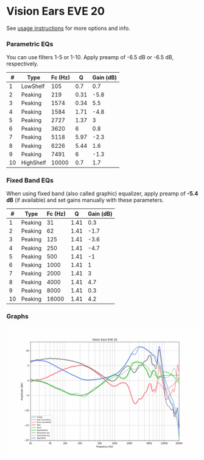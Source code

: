 # Vision Ears EVE 20
See [usage instructions](https://github.com/jaakkopasanen/AutoEq#usage) for more options and info.

### Parametric EQs
You can use filters 1-5 or 1-10. Apply preamp of -6.5 dB or -6.5 dB, respectively.

|   # | Type      |   Fc (Hz) |    Q |   Gain (dB) |
|-----|-----------|-----------|------|-------------|
|   1 | LowShelf  |       105 | 0.7  |         0.7 |
|   2 | Peaking   |       219 | 0.31 |        -5.8 |
|   3 | Peaking   |      1574 | 0.34 |         5.5 |
|   4 | Peaking   |      1584 | 1.71 |        -4.8 |
|   5 | Peaking   |      2727 | 1.37 |         3   |
|   6 | Peaking   |      3620 | 6    |         0.8 |
|   7 | Peaking   |      5118 | 5.97 |        -2.3 |
|   8 | Peaking   |      6226 | 5.44 |         1.6 |
|   9 | Peaking   |      7491 | 6    |        -1.3 |
|  10 | HighShelf |     10000 | 0.7  |         1.7 |

### Fixed Band EQs
When using fixed band (also called graphic) equalizer, apply preamp of **-5.4 dB** (if available) and set gains manually with these parameters.

|   # | Type    |   Fc (Hz) |    Q |   Gain (dB) |
|-----|---------|-----------|------|-------------|
|   1 | Peaking |        31 | 1.41 |         0.3 |
|   2 | Peaking |        62 | 1.41 |        -1.7 |
|   3 | Peaking |       125 | 1.41 |        -3.6 |
|   4 | Peaking |       250 | 1.41 |        -4.7 |
|   5 | Peaking |       500 | 1.41 |        -1   |
|   6 | Peaking |      1000 | 1.41 |         1   |
|   7 | Peaking |      2000 | 1.41 |         3   |
|   8 | Peaking |      4000 | 1.41 |         4.7 |
|   9 | Peaking |      8000 | 1.41 |         0.3 |
|  10 | Peaking |     16000 | 1.41 |         4.2 |

### Graphs
![](./Vision%20Ears%20EVE%2020.png)
